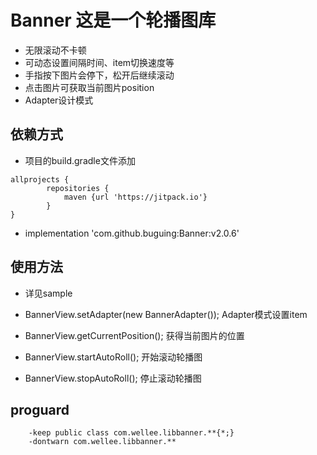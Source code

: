 # Banner 这是一个轮播图库
*   无限滚动不卡顿
*   可动态设置间隔时间、item切换速度等
*   手指按下图片会停下，松开后继续滚动
*   点击图片可获取当前图片position
*   Adapter设计模式

## 依赖方式
*   项目的build.gradle文件添加
    
```
allprojects {
        repositories {
            maven {url 'https://jitpack.io'}
        }
}
```
*   implementation 'com.github.buguing:Banner:v2.0.6'

## 使用方法
*   详见sample

*   BannerView.setAdapter(new BannerAdapter()); Adapter模式设置item
*   BannerView.getCurrentPosition();            获得当前图片的位置
*   BannerView.startAutoRoll();                 开始滚动轮播图
*   BannerView.stopAutoRoll();                  停止滚动轮播图


## proguard
```
    -keep public class com.wellee.libbanner.**{*;}
    -dontwarn com.wellee.libbanner.**
```